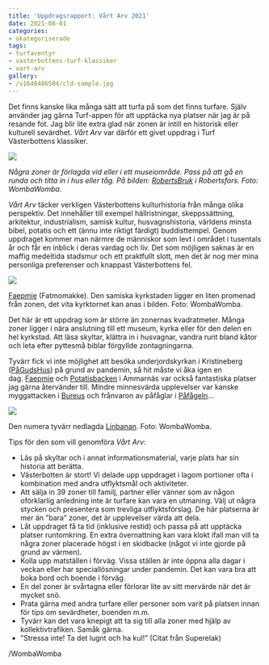 ```yaml
---
title: 'Uppdragsrapport: Vårt Arv 2021'
date: 2021-08-01
categories:
- okategoriserade
tags:
- turfaventyr
- vasterbottens-turf-klassiker
- vart-arv
gallery: 
- /v1648486504/cld-sample.jpg
---
```

Det finns kanske lika många sätt att turfa på som det finns turfare. Själv använder jag gärna Turf-appen för att upptäcka nya platser när jag är på resande fot. Jag blir lite extra glad när zonen är intill en historisk eller kulturell sevärdhet. _Vårt Arv_ var därför ett givet uppdrag i Turf Västerbottens klassiker.

![](/v1648486504/cld-sample.jpg)

_Några zoner är förlagda vid eller i ett museiområde. Pass på att gå en runda och titta in i hus eller tåg. På bilden:_ [_RobertsBruk_](https://turfgame.com/map/RobertsBruk) _i Robertsfors. Foto: WombaWomba._

_Vårt Arv_ täcker verkligen Västerbottens kulturhistoria från många olika perspektiv. Det innehåller till exempel hällristningar, skeppssättning, arkitektur, industrialism, samisk kultur, husvagnshistoria, världens minsta bibel, potatis och ett (ännu inte riktigt färdigt) buddisttempel. Genom uppdraget kommer man närmre de människor som levt i området i tusentals år och får en inblick i deras vardag och liv. Det som möjligen saknas är en maffig medeltida stadsmur och ett praktfullt slott, men det är nog mer mina personliga preferenser och knappast Västerbottens fel.

![](https://turfvasterbotten.files.wordpress.com/2021/08/faepmi.jpg?w=1024)

[Faepmie](https://turfgame.com/map/Faepmie) (Fatmomakke). Den samiska kyrkstaden ligger en liten promenad från zonen, det vita kyrktornet kan anas i bilden. Foto: WombaWomba.

Det här är ett uppdrag som är större än zonernas kvadratmeter. Många zoner ligger i nära anslutning till ett museum, kyrka eller för den delen en hel kyrkstad. Att läsa skyltar, klättra in i husvagnar, vandra runt bland kåtor och leta efter pyttesmå biblar förgyllde zontagningarna.

Tyvärr fick vi inte möjlighet att besöka underjordskyrkan i Kristineberg ([PåGudsHus](https://turfgame.com/map/P%C3%A5GudsHus)) på grund av pandemin, så hit måste vi åka igen en dag. [Faepmie](https://turfgame.com/map/Faepmie) och [Potatisbacken](https://turfgame.com/map/Potatisbacken) i Ammarnäs var också fantastiska platser jag gärna återvänder till. Mindre minnesvärda upplevelser var kanske myggattacken i [Bureus](https://turfgame.com/map/Bureus) och frånvaron av påfåglar i [Påfågeln](https://turfgame.com/map/P%C3%A5f%C3%A5geln)…

![](https://turfvasterbotten.files.wordpress.com/2021/08/hytter.jpg?w=1024)

Den numera tyvärr nedlagda [Linbanan](https://turfgame.com/map/Linbanan). Foto: WombaWomba.

Tips för den som vill genomföra _Vårt Arv_:

* Läs på skyltar och i annat informationsmaterial, varje plats har sin historia att berätta.
* Västerbotten är stort! Vi delade upp uppdraget i lagom portioner ofta i kombination med andra utflyktsmål och aktiviteter.
* Att sälja in 39 zoner till familj, partner eller vänner som av någon oförklarlig anledning inte är turfare kan vara en utmaning. Välj ut några stycken och presentera som trevliga utflyktsförslag. De här platserna är mer än ”bara” zoner, det är upplevelser värda att dela.
* Låt uppdraget få ta tid (inklusive restid) och passa på att upptäcka platser runtomkring. En extra övernattning kan vara klokt ifall man vill ta några zoner placerade högst i en skidbacke (något vi inte gjorde på grund av värmen).
* Kolla upp matställen i förväg. Vissa ställen är inte öppna alla dagar i veckan eller har speciallösningar under pandemin. Det kan vara bra att boka bord och boende i förväg.
* En del zoner är svårtagna eller förlorar lite av sitt mervärde när det är mycket snö.
* Prata gärna med andra turfare eller personer som varit på platsen innan för tips om sevärdheter, boenden m.m.
* Tyvärr kan det vara knepigt att ta sig till alla zoner med hjälp av kollektivtrafiken. Samåk gärna.
* ”Stressa inte! Ta det lugnt och ha kul!” (Citat från Superelak)

/WombaWomba